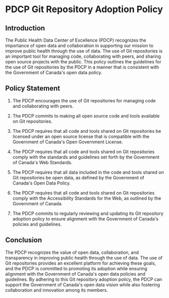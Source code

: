 # PDCP Git Repository Adoption Policy

## Introduction

The Public Health Data Center of Excellence (PDCP) recognizes the importance of open data and collaboration in supporting our mission to improve public health through the use of data. The use of Git repositories is an important tool for managing code, collaborating with peers, and sharing open source projects with the public. This policy outlines the guidelines for the use of Git repositories by the PDCP in a manner that is consistent with the Government of Canada's open data policy.

## Policy Statement

1. The PDCP encourages the use of Git repositories for managing code and collaborating with peers.

2. The PDCP commits to making all open source code and tools available on Git repositories.

3. The PDCP requires that all code and tools shared on Git repositories be licensed under an open source license that is compatible with the Government of Canada's Open Government License.

4. The PDCP requires that all code and tools shared on Git repositories comply with the standards and guidelines set forth by the Government of Canada's Web Standards.

5. The PDCP requires that all data included in the code and tools shared on Git repositories be open data, as defined by the Government of Canada's Open Data Policy.

6. The PDCP requires that all code and tools shared on Git repositories comply with the Accessibility Standards for the Web, as outlined by the Government of Canada.

7. The PDCP commits to regularly reviewing and updating its Git repository adoption policy to ensure alignment with the Government of Canada's policies and guidelines.

## Conclusion

The PDCP recognizes the value of open data, collaboration, and transparency in improving public health through the use of data. The use of Git repositories provides an excellent platform for achieving these goals, and the PDCP is committed to promoting its adoption while ensuring alignment with the Government of Canada's open data policies and guidelines. By adhering to this Git repository adoption policy, the PDCP can support the Government of Canada's open data vision while also fostering collaboration and innovation among its members.
